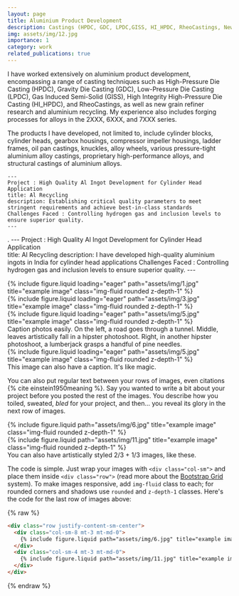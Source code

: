 ```yaml
---
layout: page
title: Aluminium Product Development
description: Castings (HPDC, GDC, LPDC,GISS, HI_HPDC, RheoCastings, New Grain Refiner Research, Al Recycling), Forgings(2XXX, 6XXX, 7XXX) 
img: assets/img/12.jpg
importance: 1
category: work
related_publications: true
---
```


I have worked extensively on aluminium product development, encompassing a range of casting techniques such as High-Pressure Die Casting (HPDC), Gravity Die Casting (GDC), Low-Pressure Die Casting (LPDC), Gas Induced Semi-Solid (GISS), High Integrity High-Pressure Die Casting (HI_HPDC), and RheoCastings, as well as new grain refiner research and aluminium recycling. My experience also includes forging processes for alloys in the 2XXX, 6XXX, and 7XXX series.

The products I have developed, not limited to, include cylinder blocks, cylinder heads, gearbox housings, compressor impeller housings, ladder frames, oil pan castings, knuckles, alloy wheels, various pressure-tight aluminium alloy castings, proprietary high-performance alloys, and structural castings of aluminium alloys.

    ---
    Project : High Quality Al Ingot Development for Cylinder Head Application  
    title: Al Recycling 
    description: Establishing critical quality parameters to meet stringent requirements and achieve best-in-class standards
    Challenges Faced : Controlling hydrogen gas and inclusion levels to ensure superior quality.
    ---
.
    ---
    Project : High Quality Al Ingot Development for Cylinder Head Application  
    title: Al Recycling 
    description: I have developed high-quality aluminium ingots in India for cylinder head applications
    Challenges Faced : Controlling hydrogen gas and inclusion levels to ensure superior quality.
    ---

<div class="row">
    <div class="col-sm mt-3 mt-md-0">
        {% include figure.liquid loading="eager" path="assets/img/1.jpg" title="example image" class="img-fluid rounded z-depth-1" %}
    </div>
    <div class="col-sm mt-3 mt-md-0">
        {% include figure.liquid loading="eager" path="assets/img/3.jpg" title="example image" class="img-fluid rounded z-depth-1" %}
    </div>
    <div class="col-sm mt-3 mt-md-0">
        {% include figure.liquid loading="eager" path="assets/img/5.jpg" title="example image" class="img-fluid rounded z-depth-1" %}
    </div>
</div>
<div class="caption">
    Caption photos easily. On the left, a road goes through a tunnel. Middle, leaves artistically fall in a hipster photoshoot. Right, in another hipster photoshoot, a lumberjack grasps a handful of pine needles.
</div>
<div class="row">
    <div class="col-sm mt-3 mt-md-0">
        {% include figure.liquid loading="eager" path="assets/img/5.jpg" title="example image" class="img-fluid rounded z-depth-1" %}
    </div>
</div>
<div class="caption">
    This image can also have a caption. It's like magic.
</div>

You can also put regular text between your rows of images, even citations {% cite einstein1950meaning %}.
Say you wanted to write a bit about your project before you posted the rest of the images.
You describe how you toiled, sweated, _bled_ for your project, and then... you reveal its glory in the next row of images.

<div class="row justify-content-sm-center">
    <div class="col-sm-8 mt-3 mt-md-0">
        {% include figure.liquid path="assets/img/6.jpg" title="example image" class="img-fluid rounded z-depth-1" %}
    </div>
    <div class="col-sm-4 mt-3 mt-md-0">
        {% include figure.liquid path="assets/img/11.jpg" title="example image" class="img-fluid rounded z-depth-1" %}
    </div>
</div>
<div class="caption">
    You can also have artistically styled 2/3 + 1/3 images, like these.
</div>

The code is simple.
Just wrap your images with `<div class="col-sm">` and place them inside `<div class="row">` (read more about the <a href="https://getbootstrap.com/docs/4.4/layout/grid/">Bootstrap Grid</a> system).
To make images responsive, add `img-fluid` class to each; for rounded corners and shadows use `rounded` and `z-depth-1` classes.
Here's the code for the last row of images above:

{% raw %}

```html
<div class="row justify-content-sm-center">
  <div class="col-sm-8 mt-3 mt-md-0">
    {% include figure.liquid path="assets/img/6.jpg" title="example image" class="img-fluid rounded z-depth-1" %}
  </div>
  <div class="col-sm-4 mt-3 mt-md-0">
    {% include figure.liquid path="assets/img/11.jpg" title="example image" class="img-fluid rounded z-depth-1" %}
  </div>
</div>
```

{% endraw %}
